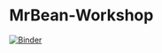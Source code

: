 # MrBean-Workshop

[![Binder](https://mybinder.org/badge_logo.svg)](https://mybinder.org/v2/gh/phenome-force/MrBean-Workshop.git/main?filepath=shiny)
